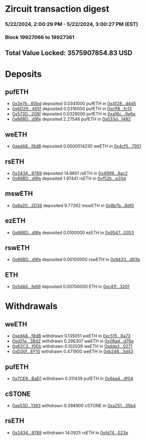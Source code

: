 # Zircuit transaction digest
### 5/22/2024, 2:00:29 PM - 5/22/2024, 3:00:27 PM (EST)
### Block 19927066 to 19927361

## Total Value Locked: 3575907854.83 USD

# Deposits
## pufETH
- [0x3e7b...60bd](https://etherscan.io/address/0x3e7bc29CD1A99649588afdC404C925B4fefA60bd) deposited 0.0341000 pufETH in [0x4f28...d4d5](https://etherscan.io/tx/0x3e7bc29CD1A99649588afdC404C925B4fefA60bd)
- [0x6D29...465f](https://etherscan.io/address/0x6D29991bd4d02C19E6c85f8ebB505b176634465f) deposited 0.0316000 pufETH in [0xcff8...fc13](https://etherscan.io/tx/0x6D29991bd4d02C19E6c85f8ebB505b176634465f)
- [0x573D...208f](https://etherscan.io/address/0x573D97700b7d85e01bF206194882d23772b0208f) deposited 0.0329000 pufETH in [0xa16c...9e6a](https://etherscan.io/tx/0x573D97700b7d85e01bF206194882d23772b0208f)
- [0x86BD...d9fe](https://etherscan.io/address/0x86BD3BE916b79b81Ab73DD65CA32423090e2d9fe) deposited 2.27548 pufETH in [0x033d...1482](https://etherscan.io/tx/0x86BD3BE916b79b81Ab73DD65CA32423090e2d9fe)
## weETH
- [0xedA8...f8dB](https://etherscan.io/address/0xedA8CAa267F1aA6039A09b6Ef5c7f8D3699Ff8dB) deposited 0.0000514230 weETH in [0x4cf5...7951](https://etherscan.io/tx/0xedA8CAa267F1aA6039A09b6Ef5c7f8D3699Ff8dB)
## rsETH
- [0x3434...9789](https://etherscan.io/address/0x34349c5569e7B846c3558961552D2202760A9789) deposited 14.8601 rsETH in [0x4999...8ac2](https://etherscan.io/tx/0x34349c5569e7B846c3558961552D2202760A9789)
- [0x86BD...d9fe](https://etherscan.io/address/0x86BD3BE916b79b81Ab73DD65CA32423090e2d9fe) deposited 1.97441 rsETH in [0xf52b...e20d](https://etherscan.io/tx/0x86BD3BE916b79b81Ab73DD65CA32423090e2d9fe)
## mswETH
- [0x8a20...2D36](https://etherscan.io/address/0x8a20A9CD1Ce3c40c997345a3fe15f76A500e2D36) deposited 9.77262 mswETH in [0x8b7b...8df0](https://etherscan.io/tx/0x8a20A9CD1Ce3c40c997345a3fe15f76A500e2D36)
## ezETH
- [0x86BD...d9fe](https://etherscan.io/address/0x86BD3BE916b79b81Ab73DD65CA32423090e2d9fe) deposited 0.0100000 ezETH in [0x9547...0353](https://etherscan.io/tx/0x86BD3BE916b79b81Ab73DD65CA32423090e2d9fe)
## rswETH
- [0x86BD...d9fe](https://etherscan.io/address/0x86BD3BE916b79b81Ab73DD65CA32423090e2d9fe) deposited 0.00100000 rswETH in [0x8433...d93b](https://etherscan.io/tx/0x86BD3BE916b79b81Ab73DD65CA32423090e2d9fe)
## ETH
- [0x5dA6...fe69](https://etherscan.io/address/0x5dA68351bD082aBDA73E42Ac981dB51d9364fe69) deposited 0.00700000 ETH in [0xc41f...3201](https://etherscan.io/tx/0x5dA68351bD082aBDA73E42Ac981dB51d9364fe69)
# Withdrawals
## weETH
- [0xedA8...f8dB](https://etherscan.io/address/0xedA8CAa267F1aA6039A09b6Ef5c7f8D3699Ff8dB) withdrawn 0.135051 weETH in [0xc515...8a73](https://etherscan.io/tx/0xedA8CAa267F1aA6039A09b6Ef5c7f8D3699Ff8dB)
- [0xd21a...3Bd2](https://etherscan.io/address/0xd21aFba6C8662bEa10f774abCF53Cf66b2b13Bd2) withdrawn 0.296307 weETH in [0x08ad...d76e](https://etherscan.io/tx/0xd21aFba6C8662bEa10f774abCF53Cf66b2b13Bd2)
- [0x62C3...f0Eb](https://etherscan.io/address/0x62C3f5C31bAE32955C8978d31A67a527Cfb8f0Eb) withdrawn 0.102036 weETH in [0xdda3...0271](https://etherscan.io/tx/0x62C3f5C31bAE32955C8978d31A67a527Cfb8f0Eb)
- [0xD30f...EF10](https://etherscan.io/address/0xD30f921A3399F7549E5538696413F0A64C9EEF10) withdrawn 0.471900 weETH in [0xb248...3d43](https://etherscan.io/tx/0xD30f921A3399F7549E5538696413F0A64C9EEF10)
## pufETH
- [0x7CE9...BaD1](https://etherscan.io/address/0x7CE9ebA5ab39BD3dDB42E6F80C18992acab8BaD1) withdrawn 0.311439 pufETH in [0x6ea4...df04](https://etherscan.io/tx/0x7CE9ebA5ab39BD3dDB42E6F80C18992acab8BaD1)
## cSTONE
- [0xe53D...1383](https://etherscan.io/address/0xe53D56F647Ab1C7F053F4cCD775A19A8D0Ec1383) withdrawn 0.394900 cSTONE in [0xa251...35b4](https://etherscan.io/tx/0xe53D56F647Ab1C7F053F4cCD775A19A8D0Ec1383)
## rsETH
- [0x3434...9789](https://etherscan.io/address/0x34349c5569e7B846c3558961552D2202760A9789) withdrawn 14.0925 rsETH in [0xfd74...023e](https://etherscan.io/tx/0x34349c5569e7B846c3558961552D2202760A9789)
